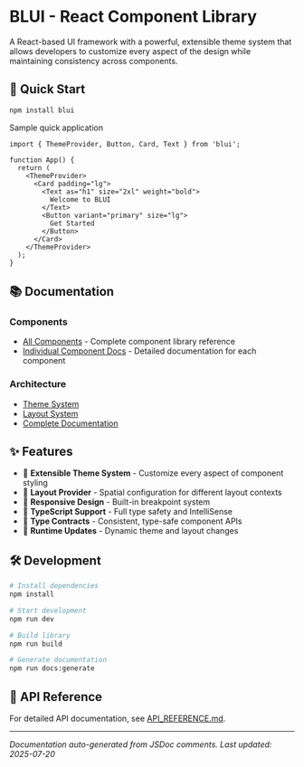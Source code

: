 # BLUI - React Component Library

A React-based UI framework with a powerful, extensible theme system that allows developers to customize every aspect of the design while maintaining consistency across components.

## 🚀 Quick Start

```bash
npm install blui
```

Sample quick application
```tsx
import { ThemeProvider, Button, Card, Text } from 'blui';

function App() {
  return (
    <ThemeProvider>
      <Card padding="lg">
        <Text as="h1" size="2xl" weight="bold">
          Welcome to BLUI
        </Text>
        <Button variant="primary" size="lg">
          Get Started
        </Button>
      </Card>
    </ThemeProvider>
  );
}
```

## 📚 Documentation

### Components
- [All Components](./docs/components/README.md) - Complete component library reference
- [Individual Component Docs](./docs/components/) - Detailed documentation for each component

### Architecture
- [Theme System](./docs/themes/README.md)
- [Layout System](./docs/layouts/README.md)
- [Complete Documentation](./docs/README.md)

## ✨ Features

- 🎨 **Extensible Theme System** - Customize every aspect of component styling
- 🔧 **Layout Provider** - Spatial configuration for different layout contexts
- 📱 **Responsive Design** - Built-in breakpoint system
- 💪 **TypeScript Support** - Full type safety and IntelliSense
- 🎯 **Type Contracts** - Consistent, type-safe component APIs
- 🔄 **Runtime Updates** - Dynamic theme and layout changes

## 🛠️ Development

```bash
# Install dependencies
npm install

# Start development
npm run dev

# Build library
npm run build

# Generate documentation
npm run docs:generate
```

## 📖 API Reference

For detailed API documentation, see [API_REFERENCE.md](./API_REFERENCE.md).

---

*Documentation auto-generated from JSDoc comments. Last updated: 2025-07-20*
